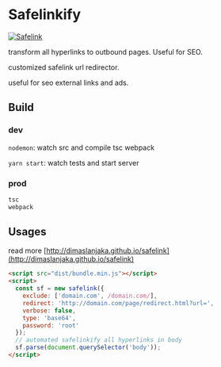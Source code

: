 # Safelinkify

[![Safelink](https://github.com/dimaslanjaka/dimaslanjaka.github.io/actions/workflows/safelink.yml/badge.svg)](https://github.com/dimaslanjaka/dimaslanjaka.github.io/actions/workflows/safelink.yml)

transform all hyperlinks to outbound pages. Useful for SEO.

customized safelink url redirector.

useful for seo external links and ads.

## Build
### dev

`nodemon`: watch src and compile tsc webpack

`yarn start`: watch tests and start server

### prod
```bash
tsc
webpack
```
## Usages
read more [http://dimaslanjaka.github.io/safelink](http://dimaslanjaka.github.io/safelink)
```html
<script src="dist/bundle.min.js"></script>
<script>
  const sf = new safelink({
    exclude: ['domain.com', /domain.com/],
    redirect: 'http://domain.com/page/redirect.html?url=',
    verbose: false,
    type: 'base64',
    password: 'root'
  });
  // automated safelinkify all hyperlinks in body
  sf.parse(document.querySelector('body'));
</script>
```
